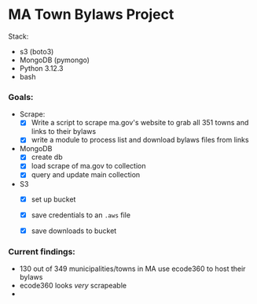 # MA Town Bylaws Project
Stack:
 - s3 (boto3)
 - MongoDB (pymongo)
 - Python 3.12.3
 - bash


### Goals:
 - Scrape:
   - [x] Write a script to scrape ma.gov's website to grab all 351 towns and links to their bylaws
   - [x] write a module to process list and download bylaws files from links
 - MongoDB
   - [x] create db
   - [x] load scrape of ma.gov to collection
   - [x] query and update main collection
 - S3
   - [x] set up bucket
   - [x] save credentials to an `.aws` file
   - [x] save downloads to bucket


### Current findings:
 - 130 out of 349 municipalities/towns in MA use ecode360 to host their bylaws
 - ecode360 looks _very_ scrapeable
 - 
 
  
